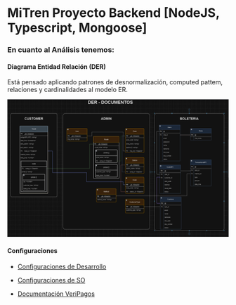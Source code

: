# MiTren Proyecto Backend [NodeJS, Typescript, Mongoose]

### En cuanto al Análisis tenemos:

#### Diagrama Entidad Relación (DER)

Está pensado aplicando patrones de desnormalización, computed pattem, relaciones y cardinalidades al modelo ER.

![DER](./documentation/DER.png)

#### Configuraciones

- [Configuraciones de Desarrollo](./documentation/config-development.md)

- [Configuraciones de SO](./documentation/config-ubuntu.md)

- [Documentación VeriPagos](./documentation/doc-veripagos-qr.md)
